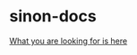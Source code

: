 # sinon-docs

[What you are looking for is here](https://github.com/sinonjs/sinon/tree/master/docs)
